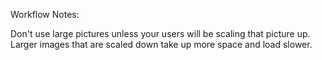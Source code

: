 Workflow Notes:

Don't use large pictures unless your users will be scaling that picture up. Larger images that are scaled down take up more space and load slower.